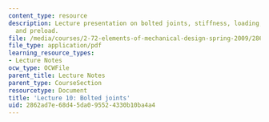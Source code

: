 ```yaml
---
content_type: resource
description: Lecture presentation on bolted joints, stiffness, loading, torque, friction,
  and preload.
file: /media/courses/2-72-elements-of-mechanical-design-spring-2009/2862ad7e68d45da095524330b10ba4a4_MIT2_72s09_lec10.pdf
file_type: application/pdf
learning_resource_types:
- Lecture Notes
ocw_type: OCWFile
parent_title: Lecture Notes
parent_type: CourseSection
resourcetype: Document
title: 'Lecture 10: Bolted joints'
uid: 2862ad7e-68d4-5da0-9552-4330b10ba4a4
---
```

